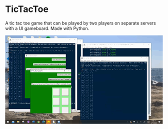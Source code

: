 # TicTacToe
A tic tac toe game that can be played by two players on separate servers with a UI gameboard. Made with Python.

<img src='TicTacToe.gif' title='Video Demo' width='' alt='Video Demo' />
